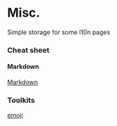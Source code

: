 # Misc.

Simple storage for some l10n pages

### Cheat sheet

#### Markdown

[Markdown](https://github.com/MATsxm/Misc-L10N/blob/main/markdownCheatSheet.md)

### Toolkits

[emoji](https://gist.github.com/rxaviers/7360908)
